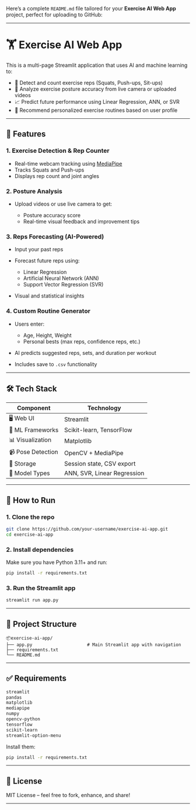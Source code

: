 Here’s a complete `README.md` file tailored for your **Exercise AI Web App** project, perfect for uploading to GitHub:

---

# 🏋️ Exercise AI Web App

This is a multi-page Streamlit application that uses AI and machine learning to:

* 📸 Detect and count exercise reps (Squats, Push-ups, Sit-ups)
* 🎯 Analyze exercise posture accuracy from live camera or uploaded videos
* 📈 Predict future performance using Linear Regression, ANN, or SVR
* 🧠 Recommend personalized exercise routines based on user profile

---

## 📌 Features

### 1. **Exercise Detection & Rep Counter**

* Real-time webcam tracking using [MediaPipe](https://github.com/google/mediapipe)
* Tracks Squats and Push-ups
* Displays rep count and joint angles

### 2. **Posture Analysis**

* Upload videos or use live camera to get:

  * Posture accuracy score
  * Real-time visual feedback and improvement tips

### 3. **Reps Forecasting (AI-Powered)**

* Input your past reps
* Forecast future reps using:

  * Linear Regression
  * Artificial Neural Network (ANN)
  * Support Vector Regression (SVR)
* Visual and statistical insights

### 4. **Custom Routine Generator**

* Users enter:

  * Age, Height, Weight
  * Personal bests (max reps, confidence reps, etc.)
* AI predicts suggested reps, sets, and duration per workout
* Includes save to `.csv` functionality

---

## 🛠️ Tech Stack

| Component         | Technology                  |
| ----------------- | --------------------------- |
| 🖥️ Web UI        | Streamlit                   |
| 🤖 ML Frameworks  | Scikit-learn, TensorFlow    |
| 📊 Visualization  | Matplotlib                  |
| 📹 Pose Detection | OpenCV + MediaPipe          |
| 💾 Storage        | Session state, CSV export   |
| 🧠 Model Types    | ANN, SVR, Linear Regression |

---

## 🚀 How to Run

### 1. Clone the repo

```bash
git clone https://github.com/your-username/exercise-ai-app.git
cd exercise-ai-app
```

### 2. Install dependencies

Make sure you have Python 3.11+ and run:

```bash
pip install -r requirements.txt
```

### 3. Run the Streamlit app

```bash
streamlit run app.py
```

---

## 📁 Project Structure

```
📦exercise-ai-app/
├── app.py                     # Main Streamlit app with navigation
├── requirements.txt
└── README.md
```

---

## ✅ Requirements

```txt
streamlit
pandas
matplotlib
mediapipe
numpy
opencv-python
tensorflow
scikit-learn
streamlit-option-menu
```

Install them:

```bash
pip install -r requirements.txt
```

---


## 📄 License

MIT License – feel free to fork, enhance, and share!

---
